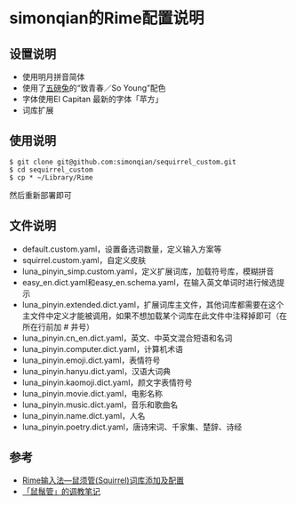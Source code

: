 # simonqian的Rime配置说明

## 设置说明
* 使用明月拼音简体
* 使用了[五磅兔](mailto:zcunlin@foxmail.com)的“致青春／So Young”配色
* 字体使用El Capitan 最新的字体「苹方」
* 词库扩展

## 使用说明
```
$ git clone git@github.com:simonqian/sequirrel_custom.git
$ cd sequirrel_custom
$ cp * ~/Library/Rime
```
然后重新部署即可

## 文件说明
* default.custom.yaml，设置备选词数量，定义输入方案等
* squirrel.custom.yaml，自定义皮肤
* luna_pinyin_simp.custom.yaml，定义扩展词库，加载符号库，模糊拼音
* easy_en.dict.yaml和easy_en.schema.yaml，在输入英文单词时进行候选提示
* luna_pinyin.extended.dict.yaml，扩展词库主文件，其他词库都需要在这个主文件中定义才能被调用，如果不想加载某个词库在此文件中注释掉即可（在所在行前加 # 井号）
* luna_pinyin.cn_en.dict.yaml，英文、中英文混合短语和名词
* luna_pinyin.computer.dict.yaml，计算机术语
* luna_pinyin.emoji.dict.yaml，表情符号
* luna_pinyin.hanyu.dict.yaml，汉语大词典
* luna_pinyin.kaomoji.dict.yaml，颜文字表情符号
* luna_pinyin.movie.dict.yaml，电影名称
* luna_pinyin.music.dict.yaml，音乐和歌曲名
* luna_pinyin.name.dict.yaml，人名
* luna_pinyin.poetry.dict.yaml，唐诗宋词、千家集、楚辞、诗经

## 参考
* [Rime输入法—鼠须管(Squirrel)词库添加及配置](http://www.jianshu.com/p/cffc0ea094a7)
* [「鼠鬚管」的调教笔记](http://www.jianshu.com/p/ef2d9442fb0c/comments/486329)
